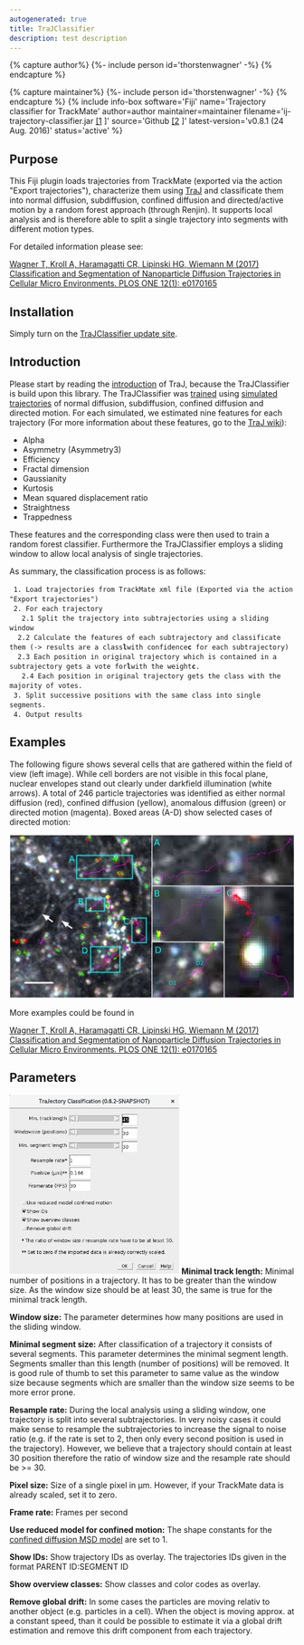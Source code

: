 ```yaml
---
autogenerated: true
title: TraJClassifier
description: test description
---
```



{% capture author%}
{%- include person id='thorstenwagner' -%}
{% endcapture %}

{% capture maintainer%}
{%- include person id='thorstenwagner' -%}
{% endcapture %}
{% include info-box software='Fiji' name='Trajectory classifier for TrackMate' author=author maintainer=maintainer filename='ij-trajectory-classifier.jar [\[1](https://github.com/thorstenwagner/ij-trajectory-classifier/releases/latest) \]' source='Github [\[2](https://github.com/thorstenwagner/ij-trajectory-classifier) \]' latest-version='v0.8.1 (24 Aug. 2016)' status='active' %}

Purpose
-------

This Fiji plugin loads trajectories from TrackMate (exported via the action "Export trajectories"), characterize them using [TraJ](https://github.com/thorstenwagner/TraJ) and classificate them into normal diffusion, subdiffusion, confined diffusion and directed/active motion by a random forest approach (through Renjin). It supports local analysis and is therefore able to split a single trajectory into segments with different motion types.

For detailed information please see:

[Wagner T, Kroll A, Haramagatti CR, Lipinski HG, Wiemann M (2017) Classification and Segmentation of Nanoparticle Diffusion Trajectories in Cellular Micro Environments. PLOS ONE 12(1): e0170165](http://journals.plos.org/plosone/article?id=10.1371/journal.pone.0170165)

Installation
------------

Simply turn on the [TraJClassifier update site](/How_to_follow_a_3rd_party_update_site).

Introduction
------------

Please start by reading the [introduction](https://github.com/thorstenwagner/TraJ/wiki#introduction) of TraJ, because the TraJClassifier is build upon this library. The TraJClassifier was [trained](https://github.com/thorstenwagner/ij-trajectory-classifier/blob/master/src/main/java/de/biomedical_imaging/ij/trajectory_classifier/help/GenerateTrainingSet.java) using [simulated trajectories](https://github.com/thorstenwagner/TraJ/wiki#simulation) of normal diffusion, subdiffusion, confined diffusion and directed motion. For each simulated, we estimated nine features for each trajectory (For more information about these features, go to the [TraJ wiki](https://github.com/thorstenwagner/TraJ/wiki#features)):

-   Alpha
-   Asymmetry (Asymmetry3)
-   Efficiency
-   Fractal dimension
-   Gaussianity
-   Kurtosis
-   Mean squared displacement ratio
-   Straightness
-   Trappedness

These features and the corresponding class were then used to train a random forest classifier. Furthermore the TraJClassifier employs a sliding window to allow local analysis of single trajectories.

As summary, the classification process is as follows:

` 1. Load trajectories from TrackMate xml file (Exported via the action "Export trajectories")`  
` 2. For each trajectory`  
`   2.1 Split the trajectory into subtrajectories using a sliding window`  
`   2.2 Calculate the features of each subtrajectory and classificate them (-> results are a class `**`l`**` with confidence `**`c`**` for each subtrajectory)`  
`   2.3 Each position in original trajectory which is contained in a subtrajectory gets a vote for `**`l`**` with the weight `**`c`**`.`  
`   2.4 Each position in original trajectory gets the class with the majority of votes.`  
` 3. Split successive positions with the same class into single segments.`  
` 4. Output results`

Examples
--------

The following figure shows several cells that are gathered within the field of view (left image). While cell borders are not visible in this focal plane, nuclear envelopes stand out clearly under darkfield illumination (white arrows). A total of 246 particle trajectories was identified as either normal diffusion (red), confined diffusion (yellow), anomalous diffusion (green) or directed motion (magenta). Boxed areas (A-D) show selected cases of directed motion:

<img src="/media/Journal.pone.0170165.g006.PNG" width="800"/>

More examples could be found in

[Wagner T, Kroll A, Haramagatti CR, Lipinski HG, Wiemann M (2017) Classification and Segmentation of Nanoparticle Diffusion Trajectories in Cellular Micro Environments. PLOS ONE 12(1): e0170165](http://journals.plos.org/plosone/article?id=10.1371/journal.pone.0170165)

Parameters
----------

<img src="/media/Trajclassifier gui.png" title="fig:Trajclassifier_gui.png" width="300" alt="Trajclassifier_gui.png" /> **Minimal track length:** Minimal number of positions in a trajectory. It has to be greater than the window size. As the window size should be at least 30, the same is true for the minimal track length.

**Window size:** The parameter determines how many positions are used in the sliding window.

**Minimal segment size:** After classification of a trajectory it consists of several segments. This parameter determines the minimal segment length. Segments smaller than this length (number of positions) will be removed. It is good rule of thumb to set this parameter to same value as the window size because segments which are smaller than the window size seems to be more error prone.

**Resample rate:** During the local analysis using a sliding window, one trajectory is split into several subtrajectories. In very noisy cases it could make sense to resample the subtrajectories to increase the signal to noise ratio (e.g. if the rate is set to 2, then only every second position is used in the trajectory). However, we believe that a trajectory should contain at least 30 position therefore the ratio of window size and the resample rate should be &gt;= 30.

**Pixel size:** Size of a single pixel in µm. However, if your TrackMate data is already scaled, set it to zero.

**Frame rate:** Frames per second

**Use reduced model for confined motion:** The shape constants for the [confined diffusion MSD model](https://github.com/thorstenwagner/TraJ/wiki#mean-square-displacement) are set to 1.

**Show IDs:** Show trajectory IDs as overlay. The trajectories IDs given in the format PARENT ID:SEGMENT ID

**Show overview classes:** Show classes and color codes as overlay.

**Remove global drift:** In some cases the particles are moving relativ to another object (e.g. particles in a cell). When the object is moving approx. at a constant speed, than it could be possible to estimate it via a global drift estimation and remove this drift component from each trajectory.
